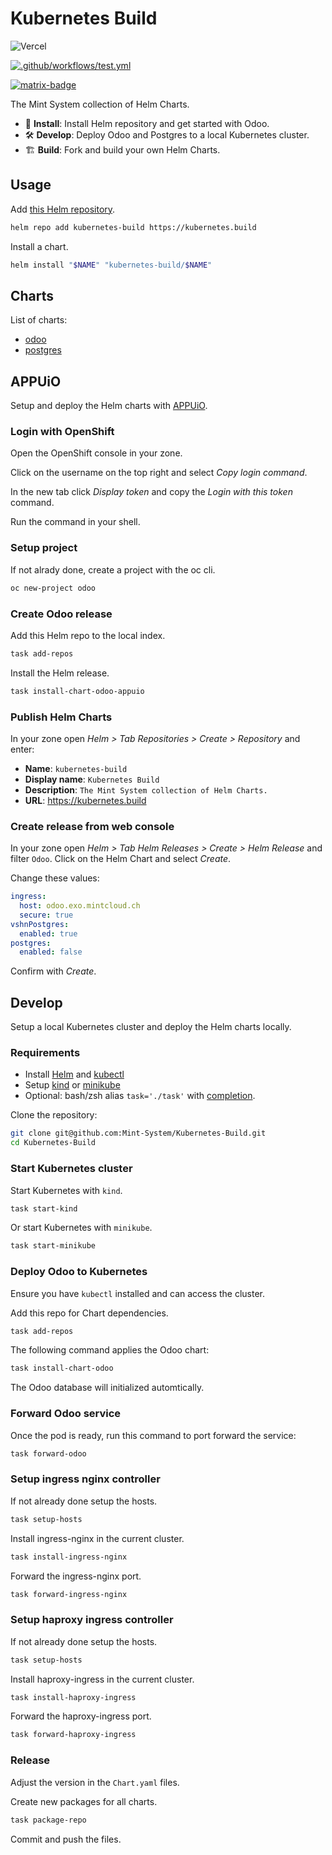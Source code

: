 Kubernetes Build
===

![Vercel](https://vercelbadge.vercel.app/api/mint-system/kubernetes-build)

[![.github/workflows/test.yml](https://github.com/Mint-System/Kubernetes-Build/actions/workflows/test.yml/badge.svg)](https://github.com/Mint-System/Kubernetes-Build/actions/workflows/test.yml)

[![matrix-badge](https://matrix.to/img/matrix-badge.svg)](https://matrix.to/#/#odoo-build:mint-system.ch)

The Mint System collection of Helm Charts.

* 🚀 **Install**: Install Helm repository and get started with Odoo.
* 🛠️ **Develop**: Deploy Odoo and Postgres to a local Kubernetes cluster.
* 🏗️ **Build**: Fork and build your own Helm Charts.

## Usage

Add [this Helm repository](/index.yaml).

```bash
helm repo add kubernetes-build https://kubernetes.build
```

Install a chart.

```bash
helm install "$NAME" "kubernetes-build/$NAME"
```

## Charts

List of charts:

* [odoo](/odoo/README.md)
* [postgres](/postgres/README.md)

## APPUiO

Setup and deploy the Helm charts with [APPUiO](https://portal.appuio.cloud/).

### Login with OpenShift

Open the OpenShift console in your zone.

Click on the username on the top right and select *Copy login command*.

In the new tab click *Display token* and copy the *Login with this token* command.

Run the command in your shell.

### Setup project

If not alrady done, create a project with the oc cli.

```bash
oc new-project odoo
```

### Create Odoo release

Add this Helm repo to the local index.

```bash
task add-repos
```

Install the Helm release.

```bash
task install-chart-odoo-appuio
```

### Publish Helm Charts

In your zone open *Helm > Tab Repositories > Create > Repository* and enter:

* **Name**: `kubernetes-build`
* **Display name**: `Kubernetes Build`
* **Description**: `The Mint System collection of Helm Charts.`
* **URL**: <https://kubernetes.build>

### Create release from web console

In your zone open *Helm > Tab Helm Releases > Create > Helm Release* and filter `Odoo`. Click on the Helm Chart and select *Create*.

Change these values:

```yaml
ingress:
  host: odoo.exo.mintcloud.ch
  secure: true
vshnPostgres:
  enabled: true
postgres:
  enabled: false
```

Confirm with *Create*.

## Develop

Setup a local Kubernetes cluster and deploy the Helm charts locally.

### Requirements

* Install [Helm](https://helm.sh/docs/intro/install/) and [kubectl](https://kubernetes.io/docs/tasks/tools/#kubectl) 
* Setup [kind](https://kind.sigs.k8s.io/) or [minikube](https://minikube.sigs.k8s.io/docs/)
* Optional: bash/zsh alias `task='./task'` with [completion](https://taskfile.build/#completion).

Clone the repository:

```bash
git clone git@github.com:Mint-System/Kubernetes-Build.git
cd Kubernetes-Build
```

### Start Kubernetes cluster

Start Kubernetes with `kind`.

```bash
task start-kind
```

Or start Kubernetes with `minikube`.

```bash
task start-minikube
```

### Deploy Odoo to Kubernetes

Ensure you have `kubectl` installed and can access the cluster.

Add this repo for Chart dependencies.

```bash
task add-repos
```

The following command applies the Odoo chart:

```bash
task install-chart-odoo
```

The Odoo database will initialized automtically.

### Forward Odoo service

Once the pod is ready, run this command to port forward the service:

```bash
task forward-odoo
```

### Setup ingress nginx controller

If not already done setup the hosts.

```bash
task setup-hosts
```

Install ingress-nginx in the current cluster.

```bash
task install-ingress-nginx
```

Forward the ingress-nginx port.

```bash
task forward-ingress-nginx
```

### Setup haproxy ingress controller

If not already done setup the hosts.

```bash
task setup-hosts
```

Install haproxy-ingress in the current cluster.

```bash
task install-haproxy-ingress
```

Forward the haproxy-ingress port.

```bash
task forward-haproxy-ingress
```

### Release

Adjust the version in the `Chart.yaml` files.

Create new packages for all charts.

```bash
task package-repo
```

Commit and push the files.
